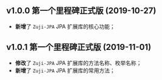
## v1.0.0 第一个里程碑正式版 (2019-10-27)

- **新增**了 `Zuji-JPA` JPA 扩展库的核心功能；

## v1.0.1 第一个里程碑正式版 (2019-11-01)

- **修改**了 `Zuji-JPA` JPA 扩展库的方法名称、枚举名称；
- **新增**了 `Zuji-JPA` JPA 扩展库的常用方法；
